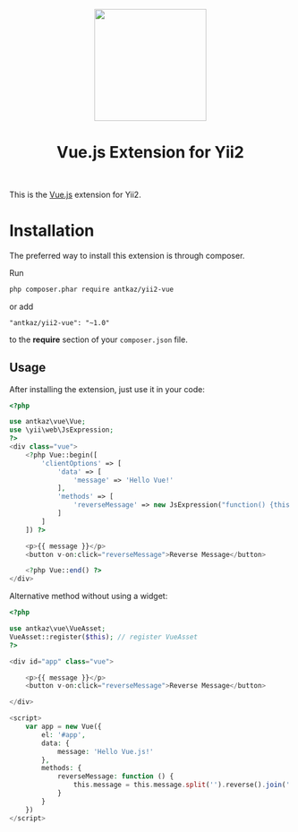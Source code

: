 <p align="center">
    <a href="https://vuejs.org/" target="_blank" rel="external">
        <img src="https://camo.githubusercontent.com/728ce9f78c3139e76fa69925ad7cc502e32795d2/68747470733a2f2f7675656a732e6f72672f696d616765732f6c6f676f2e706e67" width="200" />
    </a>
    <h1 align="center">Vue.js Extension for Yii2</h1>
    <br>
</p>

This is the <a href="https://vuejs.org/" target="_blank">Vue.js</a> extension for Yii2.

# Installation

The preferred way to install this extension is through composer.

Run

```bash
php composer.phar require antkaz/yii2-vue
```

or add

```
"antkaz/yii2-vue": "~1.0"
```

to the **require** section of your `composer.json` file.

## Usage

After installing the extension, just use it in your code:

```php
<?php

use antkaz\vue\Vue;
use \yii\web\JsExpression;
?>
<div class="vue">
    <?php Vue::begin([
        'clientOptions' => [
            'data' => [
                'message' => 'Hello Vue!'
            ],
            'methods' => [
                'reverseMessage' => new JsExpression("function() {this.message = this.message.split('').reverse().join('')}")
            ]
        ]
    ]) ?>

    <p>{{ message }}</p>
    <button v-on:click="reverseMessage">Reverse Message</button>

    <?php Vue::end() ?>
</div>
```

Alternative method without using a widget:

```php
<?php

use antkaz\vue\VueAsset;
VueAsset::register($this); // register VueAsset
?>

<div id="app" class="vue">

    <p>{{ message }}</p>
    <button v-on:click="reverseMessage">Reverse Message</button>

</div>

<script>
    var app = new Vue({
        el: '#app',
        data: {
            message: 'Hello Vue.js!'
        },
        methods: {
            reverseMessage: function () {
                this.message = this.message.split('').reverse().join('')
            }
        }
    })
</script>
```

